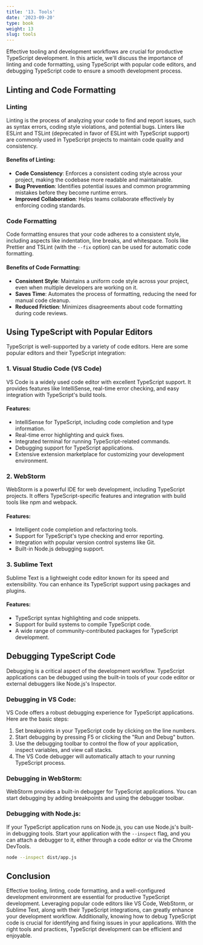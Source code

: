 ```yaml
---
title: '13. Tools' 
date: '2023-09-20'
type: book
weight: 13
slug: tools
---
```


Effective tooling and development workflows are crucial for productive TypeScript development. In this article, we'll discuss the importance of linting and code formatting, using TypeScript with popular code editors, and debugging TypeScript code to ensure a smooth development process.

## Linting and Code Formatting

### Linting

Linting is the process of analyzing your code to find and report issues, such as syntax errors, coding style violations, and potential bugs. Linters like ESLint and TSLint (deprecated in favor of ESLint with TypeScript support) are commonly used in TypeScript projects to maintain code quality and consistency.

#### Benefits of Linting:

- **Code Consistency**: Enforces a consistent coding style across your project, making the codebase more readable and maintainable.
- **Bug Prevention**: Identifies potential issues and common programming mistakes before they become runtime errors.
- **Improved Collaboration**: Helps teams collaborate effectively by enforcing coding standards.

### Code Formatting

Code formatting ensures that your code adheres to a consistent style, including aspects like indentation, line breaks, and whitespace. Tools like Prettier and TSLint (with the `--fix` option) can be used for automatic code formatting.

#### Benefits of Code Formatting:

- **Consistent Style**: Maintains a uniform code style across your project, even when multiple developers are working on it.
- **Saves Time**: Automates the process of formatting, reducing the need for manual code cleanup.
- **Reduced Friction**: Minimizes disagreements about code formatting during code reviews.

## Using TypeScript with Popular Editors

TypeScript is well-supported by a variety of code editors. Here are some popular editors and their TypeScript integration:

### 1. Visual Studio Code (VS Code)

VS Code is a widely used code editor with excellent TypeScript support. It provides features like IntelliSense, real-time error checking, and easy integration with TypeScript's build tools.

#### Features:

- IntelliSense for TypeScript, including code completion and type information.
- Real-time error highlighting and quick fixes.
- Integrated terminal for running TypeScript-related commands.
- Debugging support for TypeScript applications.
- Extensive extension marketplace for customizing your development environment.

### 2. WebStorm

WebStorm is a powerful IDE for web development, including TypeScript projects. It offers TypeScript-specific features and integration with build tools like npm and webpack.

#### Features:

- Intelligent code completion and refactoring tools.
- Support for TypeScript's type checking and error reporting.
- Integration with popular version control systems like Git.
- Built-in Node.js debugging support.

### 3. Sublime Text

Sublime Text is a lightweight code editor known for its speed and extensibility. You can enhance its TypeScript support using packages and plugins.

#### Features:

- TypeScript syntax highlighting and code snippets.
- Support for build systems to compile TypeScript code.
- A wide range of community-contributed packages for TypeScript development.

## Debugging TypeScript Code

Debugging is a critical aspect of the development workflow. TypeScript applications can be debugged using the built-in tools of your code editor or external debuggers like Node.js's Inspector.

### Debugging in VS Code:

VS Code offers a robust debugging experience for TypeScript applications. Here are the basic steps:

1. Set breakpoints in your TypeScript code by clicking on the line numbers.
2. Start debugging by pressing F5 or clicking the "Run and Debug" button.
3. Use the debugging toolbar to control the flow of your application, inspect variables, and view call stacks.
4. The VS Code debugger will automatically attach to your running TypeScript process.

### Debugging in WebStorm:

WebStorm provides a built-in debugger for TypeScript applications. You can start debugging by adding breakpoints and using the debugger toolbar.

### Debugging with Node.js:

If your TypeScript application runs on Node.js, you can use Node.js's built-in debugging tools. Start your application with the `--inspect` flag, and you can attach a debugger to it, either through a code editor or via the Chrome DevTools.

```bash
node --inspect dist/app.js
```

## Conclusion

Effective tooling, linting, code formatting, and a well-configured development environment are essential for productive TypeScript development. Leveraging popular code editors like VS Code, WebStorm, or Sublime Text, along with their TypeScript integrations, can greatly enhance your development workflow. Additionally, knowing how to debug TypeScript code is crucial for identifying and fixing issues in your applications. With the right tools and practices, TypeScript development can be efficient and enjoyable.